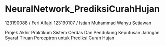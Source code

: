 # NeuralNetwork_PrediksiCurahHujan
123190088 / Feri Alfajri
123190107 / Istian Muhammad Wahyu Setiawan

Projek Akhir Praktikum Sistem Cerdas Dan Pendukung Keputusan
Jaringan Syaraf Tiruan Perceptron untuk Prediksi Curah Hujan
